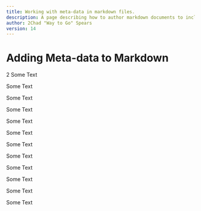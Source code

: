 ```yaml
---
title: Working with meta-data in markdown files.
description: A page describing how to author markdown documents to include meta data....
author: 2Chad "Way to Go" Spears
version: 14
---
```


# Adding Meta-data to Markdown
2
Some Text

Some Text

Some Text

Some Text

Some Text

Some Text

Some Text

Some Text

Some Text

Some Text

Some Text

Some Text

